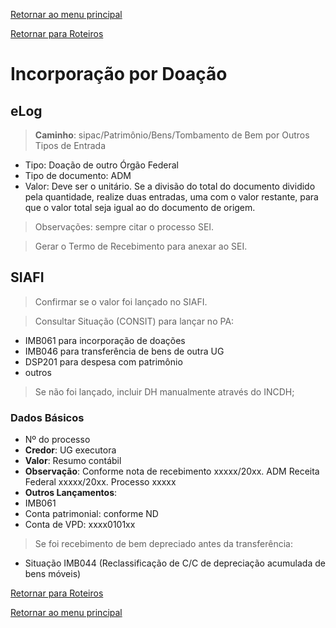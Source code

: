 [Retornar ao menu principal](https://github.com/Mateus-cpa/manual-material/blob/main/README.md)

[Retornar para Roteiros](https://github.com/Mateus-cpa/manual-material/blob/main/roteiros.md)
# Incorporação por Doação
## eLog
> **Caminho**: sipac/Patrimônio/Bens/Tombamento de Bem por Outros Tipos de Entrada
- Tipo: Doação de outro Órgão Federal
- Tipo de documento: ADM
- Valor: Deve ser o unitário. Se a divisão do total do documento dividido pela quantidade, realize duas entradas, uma com o valor restante, para que o valor total seja igual ao do documento de origem.
> Observações: sempre citar o processo SEI.

> Gerar o Termo de Recebimento para anexar ao SEI.

## SIAFI
> Confirmar se o valor foi lançado no SIAFI.

> Consultar Situação (CONSIT) para lançar no PA:
- IMB061 para incorporação de doações
- IMB046 para transferência de bens de outra UG
- DSP201 para despesa com patrimônio 
- outros

> Se não foi lançado, incluir DH manualmente através do INCDH;

### Dados Básicos
- Nº do processo
- **Credor**: UG executora
- **Valor**: Resumo contábil
- **Observação**: Conforme nota de recebimento xxxxx/20xx. ADM Receita Federal xxxxx/20xx. Processo xxxxx
- **Outros Lançamentos**:
- IMB061
- Conta patrimonial: conforme ND
- Conta de VPD: xxxx0101xx
>Se foi recebimento de bem depreciado antes da transferência:
- Situação IMB044 (Reclassificação de C/C de depreciação acumulada de bens móveis)

[Retornar para Roteiros](https://github.com/Mateus-cpa/manual-material/blob/main/roteiros.md)

[Retornar ao menu principal](https://github.com/Mateus-cpa/manual-material/blob/main/README.md)